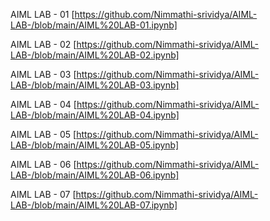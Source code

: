 AIML LAB - 01 [https://github.com/Nimmathi-srividya/AIML-LAB-/blob/main/AIML%20LAB-01.ipynb]

AIML LAB - 02 [https://github.com/Nimmathi-srividya/AIML-LAB-/blob/main/AIML%20LAB-02.ipynb]

AIML LAB - 03 [https://github.com/Nimmathi-srividya/AIML-LAB-/blob/main/AIML%20LAB-03.ipynb]

AIML LAB - 04 [https://github.com/Nimmathi-srividya/AIML-LAB-/blob/main/AIML%20LAB-04.ipynb]

AIML LAB - 05 [https://github.com/Nimmathi-srividya/AIML-LAB-/blob/main/AIML%20LAB-05.ipynb]

AIML LAB - 06 [https://github.com/Nimmathi-srividya/AIML-LAB-/blob/main/AIML%20LAB-06.ipynb]

AIML LAB - 07 [https://github.com/Nimmathi-srividya/AIML-LAB-/blob/main/AIML%20LAB-07.ipynb]






